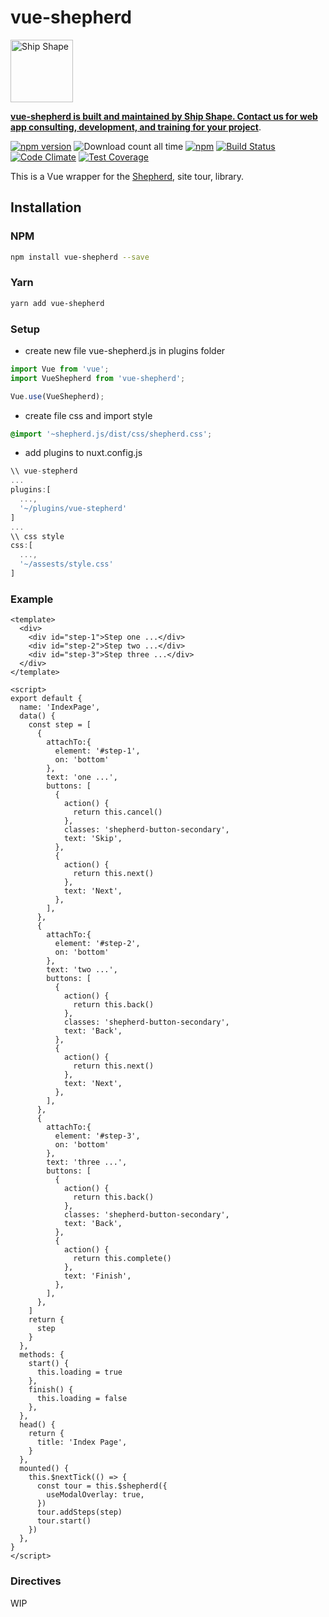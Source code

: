 # vue-shepherd

<a href="https://shipshape.io/"><img src="http://i.imgur.com/DWHQjA5.png" alt="Ship Shape" width="100" height="100"/></a>

**[vue-shepherd is built and maintained by Ship Shape. Contact us for web app consulting, development, and training for your project](https://shipshape.io/)**.

[![npm version](https://badge.fury.io/js/vue-shepherd.svg)](http://badge.fury.io/js/vue-shepherd)
![Download count all time](https://img.shields.io/npm/dt/vue-shepherd.svg)
[![npm](https://img.shields.io/npm/dm/vue-shepherd.svg)]()
[![Build Status](https://travis-ci.org/shipshapecode/vue-shepherd.svg)](https://travis-ci.org/shipshapecode/vue-shepherd)
[![Code Climate](https://codeclimate.com/github/shipshapecode/vue-shepherd/badges/gpa.svg)](https://codeclimate.com/github/shipshapecode/vue-shepherd)
[![Test Coverage](https://codeclimate.com/github/shipshapecode/vue-shepherd/badges/coverage.svg)](https://codeclimate.com/github/shipshapecode/vue-shepherd/coverage)

This is a Vue wrapper for the [Shepherd](https://github.com/shipshapecode/shepherd), site tour, library.

## Installation

### NPM

```bash
npm install vue-shepherd --save
```
### Yarn

```bash
yarn add vue-shepherd
```

### Setup
- create new file vue-shepherd.js in plugins folder

```js
import Vue from 'vue';
import VueShepherd from 'vue-shepherd';

Vue.use(VueShepherd);
```

- create file css and import style

```css
@import '~shepherd.js/dist/css/shepherd.css';
```

- add plugins to nuxt.config.js

```js
\\ vue-stepherd
...
plugins:[
  ...,
  '~/plugins/vue-stepherd'
]
...
\\ css style
css:[
  ...,
  '~/assests/style.css'
]
```
### Example 

```vue
<template>
  <div>
    <div id="step-1">Step one ...</div>
    <div id="step-2">Step two ...</div>
    <div id="step-3">Step three ...</div>
  </div>
</template>

<script>
export default {
  name: 'IndexPage',
  data() {
    const step = [
      {
        attachTo:{
          element: '#step-1',
          on: 'bottom'
        },
        text: 'one ...',
        buttons: [
          {
            action() {
              return this.cancel()
            },
            classes: 'shepherd-button-secondary',
            text: 'Skip',
          },
          {
            action() {
              return this.next()
            },
            text: 'Next',
          },
        ],
      },
      {
        attachTo:{
          element: '#step-2',
          on: 'bottom'
        },
        text: 'two ...',
        buttons: [
          {
            action() {
              return this.back()
            },
            classes: 'shepherd-button-secondary',
            text: 'Back',
          },
          {
            action() {
              return this.next()
            },
            text: 'Next',
          },
        ],
      },
      {
        attachTo:{
          element: '#step-3',
          on: 'bottom'
        },
        text: 'three ...',
        buttons: [
          {
            action() {
              return this.back()
            },
            classes: 'shepherd-button-secondary',
            text: 'Back',
          },
          {
            action() {
              return this.complete()
            },
            text: 'Finish',
          },
        ],
      },
    ]
    return {
      step
    }
  },
  methods: {
    start() {
      this.loading = true
    },
    finish() {
      this.loading = false
    },
  },
  head() {
    return {
      title: 'Index Page',
    }
  },
  mounted() {
    this.$nextTick(() => {
      const tour = this.$shepherd({
        useModalOverlay: true,
      })
      tour.addSteps(step)
      tour.start()
    })
  },
}
</script>
```

### Directives

WIP
